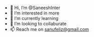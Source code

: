 - 👋 Hi, I’m @SaneeshInter
- 👀 I’m interested in more
- 🌱 I’m currently learning
- 💞️ I’m looking to collaburate 
- 📫 Reach me on sanufeliz@gmail.com

<!---
SaneeshInter/SaneeshInter is a ✨ special ✨ repository because its `README.md` (this file) appears on your GitHub profile.
You can click the Preview link to take a look at your changes.
--->
